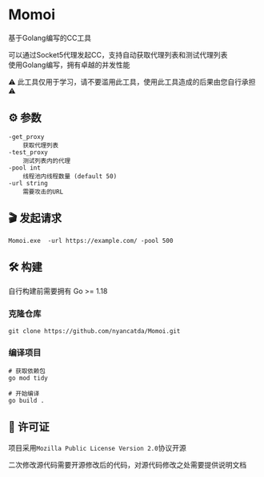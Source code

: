 # Momoi
基于Golang编写的CC工具

可以通过Socket5代理发起CC，支持自动获取代理列表和测试代理列表  
使用Golang编写，拥有卓越的并发性能

⚠ 此工具仅用于学习，请不要滥用此工具，使用此工具造成的后果由您自行承担 ⚠
## ⚙️ 参数
```
-get_proxy
    获取代理列表
-test_proxy
    测试列表内的代理
-pool int
    线程池内线程数量 (default 50)
-url string
    需要攻击的URL
```

## 🎬 发起请求
```
Momoi.exe  -url https://example.com/ -pool 500
```

## 🛠️ 构建
自行构建前需要拥有 Go >= 1.18
### 克隆仓库
``` shell
git clone https://github.com/nyancatda/Momoi.git
```
### 编译项目
``` shell
# 获取依赖包
go mod tidy

# 开始编译
go build .
```

## 📖 许可证
项目采用`Mozilla Public License Version 2.0`协议开源

二次修改源代码需要开源修改后的代码，对源代码修改之处需要提供说明文档